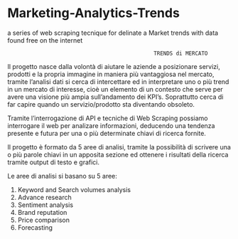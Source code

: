 # Marketing-Analytics-Trends
a series of web scraping tecnique for delinate a Market trends with data found free on the internet

                                                  TRENDS di MERCATO

Il progetto nasce dalla volontà di aiutare le aziende a posizionare servizi, prodotti e la propria immagine in maniera più vantaggiosa nel mercato, tramite l’analisi dati si cerca di intercettare ed in
interpretare uno o più trend in un mercato di interesse, cioè un elemento di un contesto che serve per avere una visione più ampia sull’andamento dei KPI’s. Soprattutto cerca di far capire quando un servizio/prodotto sta diventando obsoleto. 

Tramite l’interrogazione di API e tecniche di Web Scraping possiamo interrogare il web per analizare informazioni, deducendo una tendenza presente e futura per una o più determinate chiavi di ricerca fornite.

Il progetto è formato da 5 aree di analisi, tramite la possibilità di scrivere una o più parole chiavi in un apposita sezione ed ottenere i risultati della ricerca tramite output di testo e grafici.


Le aree di analisi si basano su 5 aree:
1. Keyword and Search volumes analysis 
2. Advance research
3. Sentiment analysis
4. Brand reputation 
5. Price comparison
6. Forecasting 
